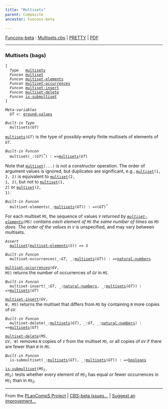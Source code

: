 ```yaml
---
title: "Multisets"
parent: Composite
ancestor: Funcons-beta

---
```


[Funcons-beta] : [Multisets.cbs] \| [PRETTY] \| [PDF]


----
### Multisets (bags)

<div class="highlighter-rouge"><pre class="highlight"><code>[
  <i class="keyword">Type</i>   <span class="name"><a href="#Name_multisets">multisets</a></span>
  <i class="keyword">Funcon</i> <span class="name"><a href="#Name_multiset">multiset</a></span>
  <i class="keyword">Funcon</i> <span class="name"><a href="#Name_multiset-elements">multiset-elements</a></span>
  <i class="keyword">Funcon</i> <span class="name"><a href="#Name_multiset-occurrences">multiset-occurrences</a></span>
  <i class="keyword">Funcon</i> <span class="name"><a href="#Name_multiset-insert">multiset-insert</a></span>
  <i class="keyword">Funcon</i> <span class="name"><a href="#Name_multiset-delete">multiset-delete</a></span>
  <i class="keyword">Funcon</i> <span class="name"><a href="#Name_is-submultiset">is-submultiset</a></span>
]</code></pre></div>



<div class="highlighter-rouge"><pre class="highlight"><code><i class="keyword">Meta-variables</i>
  <span id="PartVariable_GT"><i class="var">GT</i></span> <: <span class="name"><a href="../../Value-Types/index.html#Name_ground-values">ground-values</a></span></code></pre></div>



<div class="highlighter-rouge"><pre class="highlight"><code><i class="keyword">Built-in</i> <i class="keyword">Type</i>
  <span class="name"><span id="Name_multisets">multisets</span></span>(<span id="Variable57_GT"><i class="var">GT</i></span>)</code></pre></div>

  <code><span class="name"><a href="#Name_multisets">multisets</a></span>(<i class="var">GT</i>)</code> is the type of possibly-empty finite multisets of elements
  of <code><i class="var">GT</i></code>. 



<div class="highlighter-rouge"><pre class="highlight"><code><i class="keyword">Built-in</i> <i class="keyword">Funcon</i>
  <span class="name"><span id="Name_multiset">multiset</span></span>(_:(<span id="Variable116_GT"><i class="var">GT</i></span>)<sup class="sup">*</sup>) : =><span class="name"><a href="#Name_multisets">multisets</a></span>(<span id="Variable138_GT"><i class="var">GT</i></span>)</code></pre></div>

  Note that <code><span class="name"><a href="#Name_multiset">multiset</a></span>(...)</code> is not a constructor operation. The order of
  argument values is ignored, but duplicates are significant, e.g., 
  <code><span class="name"><a href="#Name_multiset">multiset</a></span>(1, 2, 2)</code> is equivalent to <code><span class="name"><a href="#Name_multiset">multiset</a></span>(2, 1, 2)</code>, but not to
  <code><span class="name"><a href="#Name_multiset">multiset</a></span>(1, 2)</code> or <code><span class="name"><a href="#Name_multiset">multiset</a></span>(2, 1)</code>.



<div class="highlighter-rouge"><pre class="highlight"><code><i class="keyword">Built-in</i> <i class="keyword">Funcon</i> 
  <span class="name"><span id="Name_multiset-elements">multiset-elements</span></span>(_:<span class="name"><a href="#Name_multisets">multisets</a></span>(<span id="Variable268_GT"><i class="var">GT</i></span>)) : =>(<span id="Variable288_GT"><i class="var">GT</i></span>)<sup class="sup">*</sup></code></pre></div>

  For each multiset <code><i class="var">MS</i></code>, the sequence of values <code><i class="var">V<sup class="sup">*</sup></i></code> returned by 
  <code><span class="name"><a href="#Name_multiset-elements">multiset-elements</a></span>(<i class="var">MS</i>)</code> contains each element of <code><i class="var">MS</i></code> the same number of times
  as <code><i class="var">MS</i></code> does.
  The order of the values in <code><i class="var">V<sup class="sup">*</sup></i></code> is unspecified, and may vary between multisets.

<div class="highlighter-rouge"><pre class="highlight"><code><i class="keyword">Assert</i>
  <span class="name"><a href="#Name_multiset">multiset</a></span>(<span class="name"><a href="#Name_multiset-elements">multiset-elements</a></span>(<i class="var">S</i>)) == <i class="var">S</i></code></pre></div>



<div class="highlighter-rouge"><pre class="highlight"><code><i class="keyword">Built-in</i> <i class="keyword">Funcon</i>
  <span class="name"><span id="Name_multiset-occurrences">multiset-occurrences</span></span>(_:<span id="Variable427_GT"><i class="var">GT</i></span>, _:<span class="name"><a href="#Name_multisets">multisets</a></span>(<span id="Variable439_GT"><i class="var">GT</i></span>)) : =><span class="name"><a href="../../Primitive/Integers/index.html#Name_natural-numbers">natural-numbers</a></span></code></pre></div>

  <code><span class="name"><a href="#Name_multiset-occurrences">multiset-occurrences</a></span>(<i class="var">GV</i>, <i class="var">MS</i>)</code> returns the number of occurrences of <code><i class="var">GV</i></code>
  in <code><i class="var">MS</i></code>. 



<div class="highlighter-rouge"><pre class="highlight"><code><i class="keyword">Built-in</i> <i class="keyword">Funcon</i>
  <span class="name"><span id="Name_multiset-insert">multiset-insert</span></span>(_:<span id="Variable528_GT"><i class="var">GT</i></span>, _:<span class="name"><a href="../../Primitive/Integers/index.html#Name_natural-numbers">natural-numbers</a></span>, _:<span class="name"><a href="#Name_multisets">multisets</a></span>(<span id="Variable548_GT"><i class="var">GT</i></span>)) : =><span class="name"><a href="#Name_multisets">multisets</a></span>(<span id="Variable571_GT"><i class="var">GT</i></span>)</code></pre></div>

  <code><span class="name"><a href="#Name_multiset-insert">multiset-insert</a></span>(<i class="var">GV</i>, <i class="var">N</i>, <i class="var">MS</i>)</code> returns the multiset that differs from <code><i class="var">MS</i></code> 
  by containing <code><i class="var">N</i></code> more copies of <code><i class="var">GV</i></code>.



<div class="highlighter-rouge"><pre class="highlight"><code><i class="keyword">Built-in</i> <i class="keyword">Funcon</i>
  <span class="name"><span id="Name_multiset-delete">multiset-delete</span></span>(_:<span class="name"><a href="#Name_multisets">multisets</a></span>(<span id="Variable668_GT"><i class="var">GT</i></span>), _:<span id="Variable685_GT"><i class="var">GT</i></span>, _:<span class="name"><a href="../../Primitive/Integers/index.html#Name_natural-numbers">natural-numbers</a></span>) : =><span class="name"><a href="#Name_multisets">multisets</a></span>(<span id="Variable710_GT"><i class="var">GT</i></span>)</code></pre></div>

 <code><span class="name"><a href="#Name_multiset-delete">multiset-delete</a></span>(<i class="var">MS</i>, <i class="var">GV</i>, <i class="var">N</i>)</code> removes <code><i class="var">N</i></code> copies of <code><i class="var">V</i></code> from the multiset <code><i class="var">MS</i></code>,
 or all copies of <code><i class="var">GV</i></code> if there are fewer than <code><i class="var">N</i></code> in <code><i class="var">MS</i></code>.



<div class="highlighter-rouge"><pre class="highlight"><code><i class="keyword">Built-in</i> <i class="keyword">Funcon</i>
  <span class="name"><span id="Name_is-submultiset">is-submultiset</span></span>(_:<span class="name"><a href="#Name_multisets">multisets</a></span>(<span id="Variable846_GT"><i class="var">GT</i></span>), _:<span class="name"><a href="#Name_multisets">multisets</a></span>(<span id="Variable864_GT"><i class="var">GT</i></span>)) : =><span class="name"><a href="../../Primitive/Booleans/index.html#Name_booleans">booleans</a></span></code></pre></div>

  <code><span class="name"><a href="#Name_is-submultiset">is-submultiset</a></span>(<i class="var">MS<sub class="sub">1</sub></i>, <i class="var">MS<sub class="sub">2</sub></i>)</code> tests whether every element of <code><i class="var">MS<sub class="sub">1</sub></i></code> has equal or
  fewer occurrences in <code><i class="var">MS<sub class="sub">1</sub></i></code> than in <code><i class="var">MS<sub class="sub">2</sub></i></code>. 



[Funcons-beta]: /CBS-beta/docs/Funcons-beta
  "FUNCONS-BETA"
[Unstable-Funcons-beta]: /CBS-beta/docs/Unstable-Funcons-beta
  "UNSTABLE-FUNCONS-BETA"
[Languages-beta]: /CBS-beta/docs/Languages-beta
  "LANGUAGES-BETA"
[Unstable-Languages-beta]: /CBS-beta/docs/Unstable-Languages-beta
  "UNSTABLE-LANGUAGES-BETA"
[CBS-beta]: /CBS-beta
  "CBS-BETA"
[Multisets.cbs]: https://github.com/plancomps/CBS-beta/blob/math/Funcons-beta/Values/Composite/Multisets/Multisets.cbs
  "CBS SOURCE FILE ON GITHUB"
[PLAIN]: /CBS-beta/docs/Funcons-beta/Values/Composite/Multisets
  "CBS SOURCE WEB PAGE"
[PRETTY]: /CBS-beta/math/Funcons-beta/Values/Composite/Multisets
  "CBS-KATEX WEB PAGE"
[PDF]: https://github.com/plancomps/CBS-beta/blob/math/Funcons-beta/Values/Composite/Multisets/Multisets.pdf
  "CBS-LATEX PDF FILE"
[PLanCompS Project]: https://plancomps.github.io
  "PROGRAMMING LANGUAGE COMPONENTS AND SPECIFICATIONS PROJECT HOME PAGE"

____

From the [PLanCompS Project] | [CBS-beta issues...] | [Suggest an improvement...]

[CBS-beta issues...]: https://github.com/plancomps/CBS-beta/issues
   "CBS-BETA ISSUE REPORTS ON GITHUB"
 [Suggest an improvement...]: mailto:plancomps@gmail.com?Subject=CBS-beta%20-%20comment&Body=Re%3A%20CBS-beta%20specification%20at%20Values/Composite/Multisets/Multisets.cbs%0A%0AComment/Query/Issue/Suggestion%3A%0A%0A%0ASignature%3A%0A
   "GENERATE AN EMAIL TEMPLATE"
